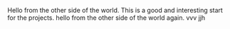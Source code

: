 Hello from the other side of the world.
This is a good and interesting start for the projects.
hello from the other side of the world again.
vvv
jjh
